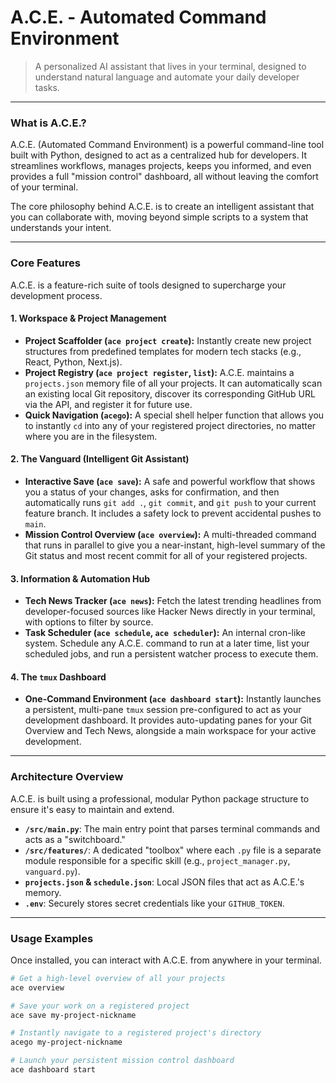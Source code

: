 # A.C.E. - Automated Command Environment

> A personalized AI assistant that lives in your terminal, designed to understand natural language and automate your daily developer tasks.

---

### What is A.C.E.?

A.C.E. (Automated Command Environment) is a powerful command-line tool built with Python, designed to act as a centralized hub for developers. It streamlines workflows, manages projects, keeps you informed, and even provides a full "mission control" dashboard, all without leaving the comfort of your terminal.

The core philosophy behind A.C.E. is to create an intelligent assistant that you can collaborate with, moving beyond simple scripts to a system that understands your intent.

---

### Core Features

A.C.E. is a feature-rich suite of tools designed to supercharge your development process.

#### 1. Workspace & Project Management
* **Project Scaffolder (`ace project create`):** Instantly create new project structures from predefined templates for modern tech stacks (e.g., React, Python, Next.js).
* **Project Registry (`ace project register`, `list`):** A.C.E. maintains a `projects.json` memory file of all your projects. It can automatically scan an existing local Git repository, discover its corresponding GitHub URL via the API, and register it for future use.
* **Quick Navigation (`acego`):** A special shell helper function that allows you to instantly `cd` into any of your registered project directories, no matter where you are in the filesystem.

#### 2. The Vanguard (Intelligent Git Assistant)
* **Interactive Save (`ace save`):** A safe and powerful workflow that shows you a status of your changes, asks for confirmation, and then automatically runs `git add .`, `git commit`, and `git push` to your current feature branch. It includes a safety lock to prevent accidental pushes to `main`.
* **Mission Control Overview (`ace overview`):** A multi-threaded command that runs in parallel to give you a near-instant, high-level summary of the Git status and most recent commit for all of your registered projects.

#### 3. Information & Automation Hub
* **Tech News Tracker (`ace news`):** Fetch the latest trending headlines from developer-focused sources like Hacker News directly in your terminal, with options to filter by source.
* **Task Scheduler (`ace schedule`, `ace scheduler`):** An internal cron-like system. Schedule any A.C.E. command to run at a later time, list your scheduled jobs, and run a persistent watcher process to execute them.

#### 4. The `tmux` Dashboard
* **One-Command Environment (`ace dashboard start`):** Instantly launches a persistent, multi-pane `tmux` session pre-configured to act as your development dashboard. It provides auto-updating panes for your Git Overview and Tech News, alongside a main workspace for your active development.

---

### Architecture Overview

A.C.E. is built using a professional, modular Python package structure to ensure it's easy to maintain and extend.

* **`/src/main.py`**: The main entry point that parses terminal commands and acts as a "switchboard."
* **`/src/features/`**: A dedicated "toolbox" where each `.py` file is a separate module responsible for a specific skill (e.g., `project_manager.py`, `vanguard.py`).
* **`projects.json` & `schedule.json`**: Local JSON files that act as A.C.E.'s memory.
* **`.env`**: Securely stores secret credentials like your `GITHUB_TOKEN`.

---

### Usage Examples

Once installed, you can interact with A.C.E. from anywhere in your terminal.

```bash
# Get a high-level overview of all your projects
ace overview

# Save your work on a registered project
ace save my-project-nickname

# Instantly navigate to a registered project's directory
acego my-project-nickname

# Launch your persistent mission control dashboard
ace dashboard start
